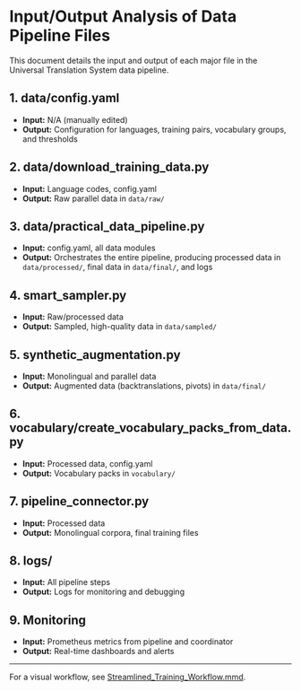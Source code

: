 # Input/Output Analysis of Data Pipeline Files

This document details the input and output of each major file in the Universal Translation System data pipeline.

## 1. data/config.yaml
- **Input:** N/A (manually edited)
- **Output:** Configuration for languages, training pairs, vocabulary groups, and thresholds

## 2. data/download_training_data.py
- **Input:** Language codes, config.yaml
- **Output:** Raw parallel data in `data/raw/`

## 3. data/practical_data_pipeline.py
- **Input:** config.yaml, all data modules
- **Output:** Orchestrates the entire pipeline, producing processed data in `data/processed/`, final data in `data/final/`, and logs

## 4. smart_sampler.py
- **Input:** Raw/processed data
- **Output:** Sampled, high-quality data in `data/sampled/`

## 5. synthetic_augmentation.py
- **Input:** Monolingual and parallel data
- **Output:** Augmented data (backtranslations, pivots) in `data/final/`

## 6. vocabulary/create_vocabulary_packs_from_data.py
- **Input:** Processed data, config.yaml
- **Output:** Vocabulary packs in `vocabulary/`

## 7. pipeline_connector.py
- **Input:** Processed data
- **Output:** Monolingual corpora, final training files

## 8. logs/
- **Input:** All pipeline steps
- **Output:** Logs for monitoring and debugging

## 9. Monitoring
- **Input:** Prometheus metrics from pipeline and coordinator
- **Output:** Real-time dashboards and alerts

---

For a visual workflow, see [Streamlined_Training_Workflow.mmd](Streamlined_Training_Workflow.mmd).